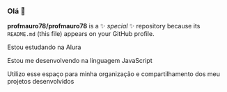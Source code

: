 ### Olá 👋

**profmauro78/profmauro78** is a ✨ _special_ ✨ repository because its `README.md` (this file) appears on your GitHub profile.

Estou estudando na Alura

Estou me desenvolvendo na linguagem JavaScript

Utilizo esse espaço para minha organização e compartilhamento dos meu projetos desenvolvidos
